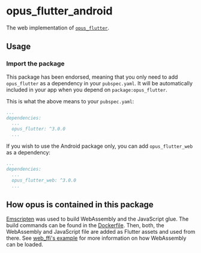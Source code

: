 # opus_flutter_android

The web implementation of [`opus_flutter`][1].

## Usage

### Import the package

This package has been endorsed, meaning that you only need to add `opus_flutter`
as a dependency in your `pubspec.yaml`. It will be automatically included in your app
when you depend on `package:opus_flutter`.

This is what the above means to your `pubspec.yaml`:

```yaml
...
dependencies:
  ...
  opus_flutter: ^3.0.0
  ...
```

If you wish to use the Android package only, you can add `opus_flutter_web` as a
dependency:

```yaml
...
dependencies:
  ...
  opus_flutter_web: ^3.0.0
  ...
```

## How opus is contained in this package
[Emscripten](https://emscripten.org) was used to build WebAssembly and the JavaScript glue. The build commands can be found in the [Dockerfile](./Dockerfile). Then, both, the WebAssembly and JavaScript file are added as Flutter assets and used from there. See [web_ffi's example](https://github.com/EPNW/web_ffi/blob/master/example/README.md) for more information on how WebAssembly can be loaded.


[1]: ../opus_flutter